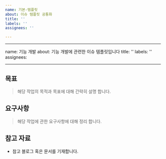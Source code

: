 ```yaml
---
name: 기본-템플릿
about: 이슈 템플릿 공통화
title: ''
labels: ''
assignees: ''

---
```


---
name: 기능 개발
about: 기능 개발에 관련한 이슈 템플릿입니다
title: ''
labels: ''
assignees:

---

## 목표

> 해당 작업의 목적과 목표에 대해 간략히 설명 합니다.

## 요구사항

> 해당 작업에 관한 요구사항에 대해 정리 합니다.

## 참고 자료

- 참고 블로그 혹은 문서를 기재합니다.
